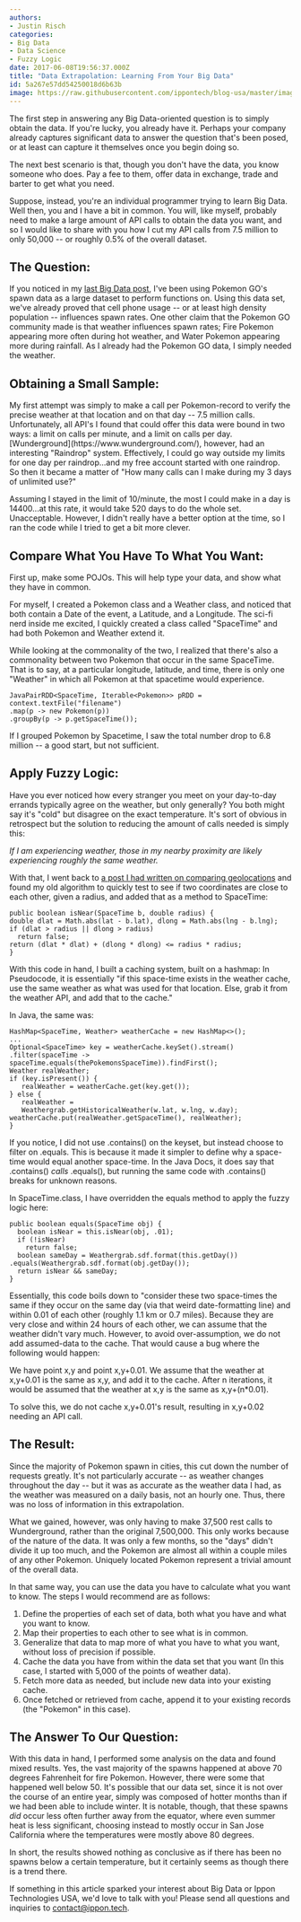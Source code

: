 ```yaml
---
authors:
- Justin Risch
categories:
- Big Data
- Data Science
- Fuzzy Logic
date: 2017-06-08T19:56:37.000Z
title: "Data Extrapolation: Learning From Your Big Data"
id: 5a267e57dd54250018d6b63b
image: https://raw.githubusercontent.com/ippontech/blog-usa/master/images/2017/06/Data-Extrapolation-Blog.png
---
```


The first step in answering any Big Data-oriented question is to simply obtain the data. If you're lucky, you already have it. Perhaps your company already captures significant data to answer the question that's been posed, or at least can capture it themselves once you begin doing so.

The next best scenario is that, though you don't have the data, you know someone who does. Pay a fee to them, offer data in exchange, trade and barter to get what you need.

Suppose, instead, you're an individual programmer trying to learn Big Data. Well then, you and I have a bit in common. You will, like myself, probably need to make a large amount of API calls to obtain the data you want, and so I would like to share with you how I cut my API calls from 7.5 million to only 50,000 -- or roughly 0.5% of the overall dataset.

<h2>The Question:</h2>
If you noticed in my <a href='blog.ippon.tech/pokemon-go-big-data' target='_blank'>last Big Data post</a>, I've been using Pokemon GO's spawn data as a large dataset to perform functions on. Using this data set, we've already proved that cell phone usage -- or at least high density population -- influences spawn rates. One other claim that the Pokemon GO community made is that weather influences spawn rates; Fire Pokemon appearing more often during hot weather, and Water Pokemon appearing more during rainfall. As I already had the Pokemon GO data, I simply needed the weather.

<h2>Obtaining a Small Sample:</h2>
My first attempt was simply to make a call per Pokemon-record to verify the precise weather at that location and on that day -- 7.5 million calls. Unfortunately, all API's I found that could offer this data were bound in two ways: a limit on calls per minute, and a limit on calls per day. [Wunderground](https://www.wunderground.com/), however, had an interesting "Raindrop" system. Effectively, I could go way outside my limits for one day per raindrop...and my free account started with one raindrop. So then it became a matter of "How many calls can I make during my 3 days of unlimited use?"

Assuming I stayed in the limit of 10/minute, the most I could make in a day is 14400...at this rate, it would take 520 days to do the whole set. Unacceptable. However, I didn't really have a better option at the time, so I ran the code while I tried to get a bit more clever.

<h2>Compare What You Have To What You Want:</h2>

First up, make some POJOs. This will help type your data, and show what they have in common.

For myself, I created a Pokemon class and a Weather class, and noticed that both contain a Date of the event, a Latitude, and a Longitude. The sci-fi nerd inside me excited, I quickly created a class called "SpaceTime" and had both Pokemon and Weather extend it.

While looking at the commonality of the two, I realized that there's also a commonality between two Pokemon that occur in the same SpaceTime. That is to say, at a particular longitude, latitude, and time, there is only one "Weather" in which all Pokemon at that spacetime would experience.

```language-java
JavaPairRDD<SpaceTime, Iterable<Pokemon>> pRDD = context.textFile("filename")
.map(p -> new Pokemon(p))
.groupBy(p -> p.getSpaceTime());
```

If I grouped Pokemon by Spacetime, I saw the total number drop to 6.8 million -- a good start, but not sufficient.

<h2>Apply Fuzzy Logic:</h2>
Have you ever noticed how every stranger you meet on your day-to-day errands typically agree on the weather, but only generally? You both might say it's "cold" but disagree on the exact temperature. It's sort of obvious in retrospect but the solution to reducing the amount of calls needed is simply this:

*If I am experiencing weather, those in my nearby proximity are likely experiencing roughly the same weather.*

With that, I went back to <a href='http://blog.ippon.tech/why-address-not-string/' target='_blank'>a post I had written on comparing geolocations</a> and found my old algorithm to quickly test to see if two coordinates are close to each other, given a radius, and added that as a method to SpaceTime:
```language-java
public boolean isNear(SpaceTime b, double radius) {
double dlat = Math.abs(lat - b.lat), dlong = Math.abs(lng - b.lng);
if (dlat > radius || dlong > radius)
  return false;
return (dlat * dlat) + (dlong * dlong) <= radius * radius;
}
```

With this code in hand, I built a caching system, built on a hashmap: In Pseudocode, it is essentially "if this space-time exists in the weather cache, use the same weather as what was used for that location. Else, grab it from the weather API, and add that to the cache."

In Java, the same was:
```language-java
HashMap<SpaceTime, Weather> weatherCache = new HashMap<>();
...
Optional<SpaceTime> key = weatherCache.keySet().stream()
.filter(spaceTime -> spaceTime.equals(thePokemonsSpaceTime)).findFirst();
Weather realWeather;
if (key.isPresent()) {
   realWeather = weatherCache.get(key.get());
} else {
   realWeather =
   Weathergrab.getHistoricalWeather(w.lat, w.lng, w.day);
weatherCache.put(realWeather.getSpaceTime(), realWeather);
}
```

If you notice, I did not use .contains() on the keyset, but instead choose to filter on .equals. This is because it made it simpler to define why a space-time would equal another space-time. In the Java Docs, it does say that .contains() *calls* .equals(), but running the same code with .contains() breaks for unknown reasons.

In SpaceTime.class, I have overridden the equals method to apply the fuzzy logic here:
```language-java
public boolean equals(SpaceTime obj) {
  boolean isNear = this.isNear(obj, .01);
  if (!isNear)
    return false;
  boolean sameDay = Weathergrab.sdf.format(this.getDay())
.equals(Weathergrab.sdf.format(obj.getDay());
  return isNear && sameDay;
}
```
Essentially, this code boils down to "consider these two space-times the same if they occur on the same day (via that weird date-formatting line) and within 0.01 of each other (roughly 1.1 km or 0.7 miles). Because they are very close and within 24 hours of each other, we can assume that the weather didn't vary much. However, to avoid over-assumption, we do not add assumed-data to the cache. That would cause a bug where the following would happen:

We have point x,y and point x,y+0.01. We assume that the weather at x,y+0.01 is the same as x,y, and add it to the cache. After n iterations, it would be assumed that the weather at x,y is the same as x,y+(n*0.01).

To solve this, we do not cache x,y+0.01's result, resulting in x,y+0.02 needing an API call.

<h2>The Result:</h2>

Since the majority of Pokemon spawn in cities, this cut down the number of requests greatly. It's not particularly accurate -- as weather changes throughout the day -- but it was as accurate as the weather data I had, as the weather was measured on a daily basis, not an hourly one. Thus, there was no loss of information in this extrapolation.

What we gained, however, was only having to make 37,500 rest calls to Wunderground, rather than the original 7,500,000. This only works because of the nature of the data. It was only a few months, so the "days" didn't divide it up too much, and the Pokemon are almost all within a couple miles of any other Pokemon. Uniquely located Pokemon represent a trivial amount of the overall data.

In that same way, you can use the data you have to calculate what you want to know. The steps I would recommend are as follows:

1. Define the properties of each set of data, both what you have and what you want to know.
2. Map their properties to each other to see what is in common.
3. Generalize that data to map more of what you have to what you want, without loss of precision if possible.
4. Cache the data you have from within the data set that you want (In this case, I started with 5,000 of the points of weather data).
5. Fetch more data as needed, but include new data into your existing cache.
6. Once fetched or retrieved from cache, append it to your existing records (the "Pokemon" in this case).

<h2>The Answer To Our Question:</h2>

With this data in hand, I performed some analysis on the data and found mixed results. Yes, the vast majority of the spawns happened at above 70 degrees Fahrenheit for fire Pokemon. However, there were some that happened well below 50. It's possible that our data set, since it is not over the course of an entire year, simply was composed of hotter months than if we had been able to include winter. It is notable, though, that these spawns *did* occur less often further away from the equator, where even summer heat is less significant, choosing instead to mostly occur in San Jose California where the temperatures were mostly above 80 degrees.

In short, the results showed nothing as conclusive as if there has been no spawns below a certain temperature, but it certainly seems as though there is a trend there.

If something in this article sparked your interest about Big Data or Ippon Technologies USA, we'd love to talk with you! Please send all questions and inquiries to [contact@ippon.tech](mailto:contact@ippon.tech).
